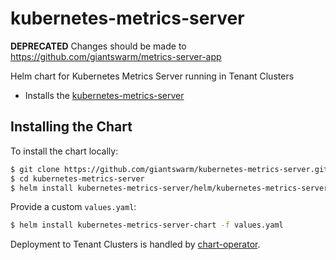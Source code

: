 # kubernetes-metrics-server

**DEPRECATED** Changes should be made to https://github.com/giantswarm/metrics-server-app

Helm chart for Kubernetes Metrics Server running in Tenant Clusters

* Installs the [kubernetes-metrics-server](https://github.com/kubernetes-incubator/metrics-server)

## Installing the Chart

To install the chart locally:

```bash
$ git clone https://github.com/giantswarm/kubernetes-metrics-server.git
$ cd kubernetes-metrics-server
$ helm install kubernetes-metrics-server/helm/kubernetes-metrics-server-chart
```

Provide a custom `values.yaml`:

```bash
$ helm install kubernetes-metrics-server-chart -f values.yaml
```

Deployment to Tenant Clusters is handled by [chart-operator](https://github.com/giantswarm/chart-operator).
